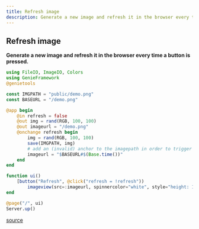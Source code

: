 ```yaml
---
title: Refresh image
description: Generate a new image and refresh it in the browser every time a button is pressed.
---
```


## Refresh image
**Generate a new image and refresh it in the browser every time a button is pressed.**

````julia
using FileIO, ImageIO, Colors
using GenieFramework
@genietools

const IMGPATH = "public/demo.png"
const BASEURL = "/demo.png"

@app begin
    @in refresh = false
    @out img = rand(RGB, 100, 100)
    @out imageurl = "/demo.png"
    @onchange refresh begin
        img = rand(RGB, 100, 100)
        save(IMGPATH, img)
        # add an (invalid) anchor to the imagepath in order to trigger a reload in the Quasar/Vue backend
        imageurl = "$BASEURL#$(Base.time())"
    end
end

function ui()
    [button("Refresh", @click("refresh = !refresh"))
        imageview(src=:imageurl, spinnercolor="white", style="height: 140px; max-width: 150px")]
end

@page("/", ui)
Server.up()
````


[source](https://github.com/GenieFramework/CodeExamples/blob/main/src/2.reactive-ui/update-image.jl)
